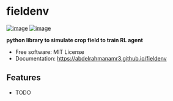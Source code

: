 # fieldenv


[![image](https://img.shields.io/pypi/v/fieldenv.svg)](https://pypi.python.org/pypi/fieldenv)
[![image](https://img.shields.io/conda/vn/conda-forge/fieldenv.svg)](https://anaconda.org/conda-forge/fieldenv)


**python library to simulate crop field to train RL agent**


-   Free software: MIT License
-   Documentation: https://abdelrahmanamr3.github.io/fieldenv
    

## Features

-   TODO
